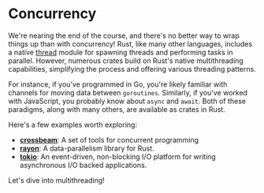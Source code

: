 # Concurrency

We're nearing the end of the course, and there's no better way to wrap things up
than with concurrency! Rust, like many other languages, includes a native
[thread] module for spawning threads and performing tasks in parallel. However,
numerous crates build on Rust's native multithreading capabilities, simplifying
the process and offering various threading patterns.

For instance, if you've programmed in Go, you're likely familiar with channels
for moving data between `goroutines`. Similarly, if you've worked with
JavaScript, you probably know about `async` and `await`. Both of these
paradigms, along with many others, are available as crates in Rust.

Here's a few examples worth exploring:

- **[crossbeam]**: A set of tools for concurrent programming
- **[rayon]**: A data-parallelism library for Rust.
- **[tokio]**: An event-driven, non-blocking I/O platform for writing
  asynchronous I/O backed applications.

Let's dive into multithreading!

[crossbeam]: https://crates.io/crates/crossbeam
[rayon]: https://crates.io/crates/rayon
[thread]: https://doc.rust-lang.org/std/thread/
[tokio]: https://crates.io/crates/tokio
